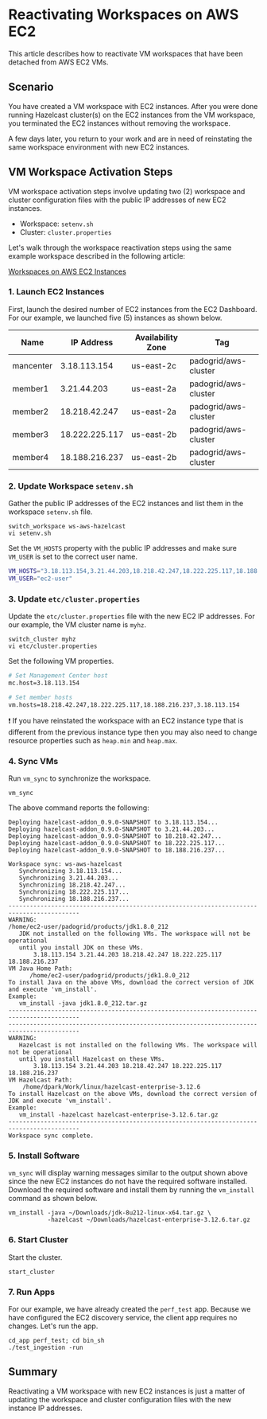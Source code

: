 # Reactivating Workspaces on AWS EC2

This article describes how to reactivate VM workspaces that have been detached from AWS EC2 VMs. 

## Scenario

You have created a VM workspace with EC2 instances. After you were done running Hazelcast cluster(s) on the EC2 instances from the VM workspace, you terminated the EC2 instances without removing the workspace. 

A few days later, you return to your work and are in need of reinstating the same workspace environment with new EC2 instances.

## VM Workspace Activation Steps

VM workspace activation steps involve updating two (2) workspace and cluster configuration files with the public IP addresses of new EC2 instances.

- Workspace: `setenv.sh`
- Cluster: `cluster.properties`

Let's walk through the workspace reactivation steps using the same example workspace described in the following article:

[Workspaces on AWS EC2 Instances](Workspaces-on-AWS-EC2-Instances.md)

### 1. Launch EC2 Instances

First, launch the desired number of EC2 instances from the EC2 Dashboard. For our example, we launched five (5) instances as shown below.

| Name       | IP Address     | Availability Zone | Tag                  |
| ---------- | -------------- | ----------------- | -------------------- |
| mancenter  | 3.18.113.154   | us-east-2c        | padogrid/aws-cluster |   
| member1    | 3.21.44.203    | us-east-2a        | padogrid/aws-cluster |
| member2    | 18.218.42.247  | us-east-2a        | padogrid/aws-cluster |
| member3    | 18.222.225.117 | us-east-2b        | padogrid/aws-cluster |
| member4    | 18.188.216.237 | us-east-2b        | padogrid/aws-cluster |


### 2. Update Workspace `setenv.sh`

Gather the public IP addresses of the EC2 instances and list them in the workspace `setenv.sh` file.

```console
switch_workspace ws-aws-hazelcast
vi setenv.sh
```

Set the `VM_HOSTS` property with the public IP addresses and make sure `VM_USER` is set to the correct user name.

```bash
VM_HOSTS="3.18.113.154,3.21.44.203,18.218.42.247,18.222.225.117,18.188.216.237"
VM_USER="ec2-user"
```

### 3. Update `etc/cluster.properties`

Update the `etc/cluster.properties` file with the new EC2 IP addresses. For our example, the VM cluster name is `myhz`.

```console
switch_cluster myhz
vi etc/cluster.properties
```

Set the following VM properties. 

```bash
# Set Management Center host
mc.host=3.18.113.154

# Set member hosts
vm.hosts=18.218.42.247,18.222.225.117,18.188.216.237,3.18.113.154
```

:exclamation: If you have reinstated the workspace with an EC2 instance type that is different from the previous instance type then you may also need to change resource properties such as `heap.min` and `heap.max`.

### 4. Sync VMs

Run `vm_sync` to synchronize the workspace.

```console
vm_sync
```

The above command reports the following:

```console
Deploying hazelcast-addon_0.9.0-SNAPSHOT to 3.18.113.154...
Deploying hazelcast-addon_0.9.0-SNAPSHOT to 3.21.44.203...
Deploying hazelcast-addon_0.9.0-SNAPSHOT to 18.218.42.247...
Deploying hazelcast-addon_0.9.0-SNAPSHOT to 18.222.225.117...
Deploying hazelcast-addon_0.9.0-SNAPSHOT to 18.188.216.237...

Workspace sync: ws-aws-hazelcast
   Synchronizing 3.18.113.154...
   Synchronizing 3.21.44.203...
   Synchronizing 18.218.42.247...
   Synchronizing 18.222.225.117...
   Synchronizing 18.188.216.237...
------------------------------------------------------------------------------------------
WARNING:
/home/ec2-user/padogrid/products/jdk1.8.0_212
   JDK not installed on the following VMs. The workspace will not be operational
   until you install JDK on these VMs.
       3.18.113.154 3.21.44.203 18.218.42.247 18.222.225.117 18.188.216.237
VM Java Home Path:
      /home/ec2-user/padogrid/products/jdk1.8.0_212
To install Java on the above VMs, download the correct version of JDK and execute 'vm_install'.       
Example:
   vm_install -java jdk1.8.0_212.tar.gz
------------------------------------------------------------------------------------------
------------------------------------------------------------------------------------------
WARNING:
   Hazelcast is not installed on the following VMs. The workspace will not be operational
   until you install Hazelcast on these VMs.
       3.18.113.154 3.21.44.203 18.218.42.247 18.222.225.117 18.188.216.237
VM Hazelcast Path:
    /home/dpark/Work/linux/hazelcast-enterprise-3.12.6
To install Hazelcast on the above VMs, download the correct version of JDK and execute 'vm_install'.  
Example:
   vm_install -hazelcast hazelcast-enterprise-3.12.6.tar.gz
------------------------------------------------------------------------------------------
Workspace sync complete.
```

### 5. Install Software

`vm_sync` will display warning messages similar to the output shown above since the new EC2 instances do not have the required software installed. Download the required software and install them by running the `vm_install` command as shown below.

```console
vm_install -java ~/Downloads/jdk-8u212-linux-x64.tar.gz \
           -hazelcast ~/Downloads/hazelcast-enterprise-3.12.6.tar.gz
```

### 6. Start Cluster

Start the cluster.

```console
start_cluster
```

### 7. Run Apps

For our example, we have already created the `perf_test` app. Because we have configured the EC2 discovery service, the client app requires no changes. Let's run the app.

```console
cd_app perf_test; cd bin_sh
./test_ingestion -run
```

## Summary

Reactivating a VM workspace with new EC2 instances is just a matter of updating the workspace and cluster configuration files with the new instance IP addresses.

